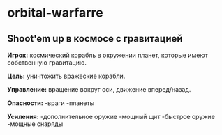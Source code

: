 # orbital-warfarre
## Shoot'em up в космосе с гравитацией

**Игрок:** космический корабль в окружении планет, которые имеют собственную гравитацию.

**Цель:** уничтожить вражеские корабли.

**Управление:** вращение вокруг оси, движение вперед/назад.

**Опасности:** 
  -враги
  -планеты

**Усиления:**
  -дополнительное оружие
  -мощный щит
  -быстрое оружие
  -мощные снаряды

